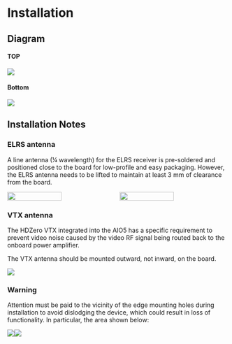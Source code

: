 # Installation

## Diagram

#### TOP

<img src="/aio5media/image2.png" id="image1">

#### Bottom

<img src="/aio5media/image4.png" id="image2">

## Installation Notes
### ELRS  antenna

A line antenna (¼ wavelength) for the ELRS receiver is pre-soldered and positioned close to the board for low-profile and easy packaging. However, the ELRS antenna needs to be lifted to maintain at least 3 mm of clearance from the board.

<div style="display: flex;gap: 10px;">
<img src="/aio5media/image6.png" id="image4" style="width:50%; height: 100%"><img src="/aio5media/image7.png" id="image5" style="width:50%; height: 100%">
</div>

### VTX antenna

The HDZero VTX integrated into the AIO5 has a specific requirement to prevent video noise caused by the video RF signal being routed back to the onboard power amplifier.

The VTX antenna should be mounted outward, not inward, on the board.

<img src="/aio5media/image8.png" id="image6">

### Warning

Attention must be paid to the vicinity of the edge mounting holes during installation to avoid dislodging the device, which could result in loss of functionality. In particular, the area shown below:

<img src="/aio5media/image9.png" id="image7"><img src="/aio5media/image10.png" id="image8">
